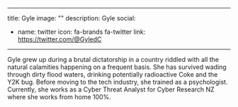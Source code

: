 
---
title: Gyle
image: ""
description: Gyle
social:


  - name: twitter
    icon: fa-brands fa-twitter
    link: https://twitter.com/@GyledC



---

Gyle grew up during a brutal dictatorship in a country riddled with all the natural calamities happening on a frequent basis. She has survived wading through dirty flood waters, drinking potentially radioactive Coke and the Y2K bug. Before moving to the tech industry, she trained as a psychologist. Currently, she works as a Cyber Threat Analyst for Cyber Research NZ where she works from home 100%.